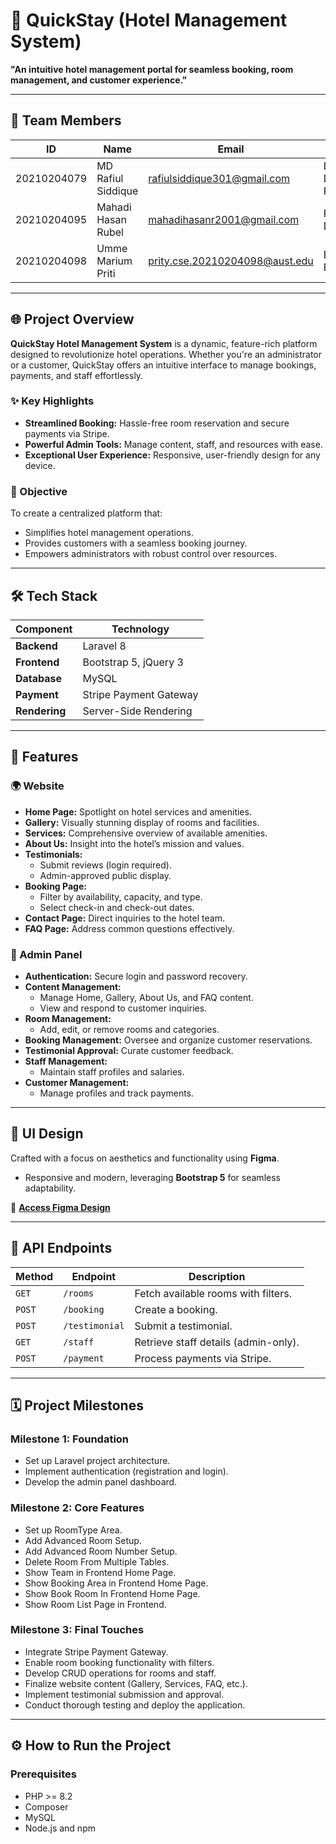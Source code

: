 # 🌟 QuickStay (Hotel Management System)

**"An intuitive hotel management portal for seamless booking, room management, and customer experience."**

---

## 👥 Team Members

| **ID**      | **Name**           | **Email**                      | **Role**                  |
| ----------- | ------------------ | ------------------------------ | ------------------------- |
| 20210204079 | MD Rafiul Siddique | rafiulsiddique301@gmail.com    | Lead Developer, Fullstack |
| 20210204095 | Mahadi Hasan Rubel | mahadihasanr2001@gmail.com     | Frontend Developer        |
| 20210204098 | Umme Marium Priti  | prity.cse.20210204098@aust.edu | Backend Developer         |

---

## 🌐 Project Overview

**QuickStay Hotel Management System** is a dynamic, feature-rich platform designed to revolutionize hotel operations. Whether you're an administrator or a customer, QuickStay offers an intuitive interface to manage bookings, payments, and staff effortlessly.

### ✨ Key Highlights

- **Streamlined Booking:** Hassle-free room reservation and secure payments via Stripe.
- **Powerful Admin Tools:** Manage content, staff, and resources with ease.
- **Exceptional User Experience:** Responsive, user-friendly design for any device.

### 🎯 Objective

To create a centralized platform that:

- Simplifies hotel management operations.
- Provides customers with a seamless booking journey.
- Empowers administrators with robust control over resources.

---

## 🛠️ Tech Stack

| **Component** | **Technology**         |
| ------------- | ---------------------- |
| **Backend**   | Laravel 8              |
| **Frontend**  | Bootstrap 5, jQuery 3  |
| **Database**  | MySQL                  |
| **Payment**   | Stripe Payment Gateway |
| **Rendering** | Server-Side Rendering  |

---

## 🚀 Features

### 🌍 Website

- **Home Page:** Spotlight on hotel services and amenities.
- **Gallery:** Visually stunning display of rooms and facilities.
- **Services:** Comprehensive overview of available amenities.
- **About Us:** Insight into the hotel’s mission and values.
- **Testimonials:**
  - Submit reviews (login required).
  - Admin-approved public display.
- **Booking Page:**
  - Filter by availability, capacity, and type.
  - Select check-in and check-out dates.
- **Contact Page:** Direct inquiries to the hotel team.
- **FAQ Page:** Address common questions effectively.

### 🔑 Admin Panel

- **Authentication:** Secure login and password recovery.
- **Content Management:**
  - Manage Home, Gallery, About Us, and FAQ content.
  - View and respond to customer inquiries.
- **Room Management:**
  - Add, edit, or remove rooms and categories.
- **Booking Management:** Oversee and organize customer reservations.
- **Testimonial Approval:** Curate customer feedback.
- **Staff Management:**
  - Maintain staff profiles and salaries.
- **Customer Management:**
  - Manage profiles and track payments.

---

## 🎨 UI Design

Crafted with a focus on aesthetics and functionality using **Figma**.

- Responsive and modern, leveraging **Bootstrap 5** for seamless adaptability.

📌 **[Access Figma Design](https://www.figma.com/design/zEtZjsbDNTuRrPsPtzoNl4/QuickStay(Hotel-Mangement-Portal)?node-id=0-1&t=38KaqmTpbDw6dDbC-1)**

---

## 📡 API Endpoints

| **Method** | **Endpoint**   | **Description**                      |
| ---------- | -------------- | ------------------------------------ |
| `GET`      | `/rooms`       | Fetch available rooms with filters.  |
| `POST`     | `/booking`     | Create a booking.                    |
| `POST`     | `/testimonial` | Submit a testimonial.                |
| `GET`      | `/staff`       | Retrieve staff details (admin-only). |
| `POST`     | `/payment`     | Process payments via Stripe.         |

---

## 🗓️ Project Milestones

### Milestone 1: Foundation

- Set up Laravel project architecture.
- Implement authentication (registration and login).
- Develop the admin panel dashboard.

### Milestone 2: Core Features

- Set up RoomType Area.
- Add Advanced Room Setup.
- Add Advanced Room Number Setup.
- Delete Room From Multiple Tables.
- Show Team in Frontend Home Page.
- Show Booking Area in Frontend Home Page.
- Show Book Room In Frontend Home Page.
- Show Room List Page in Frontend.

### Milestone 3: Final Touches

- Integrate Stripe Payment Gateway.
- Enable room booking functionality with filters.
- Develop CRUD operations for rooms and staff.
- Finalize website content (Gallery, Services, FAQ, etc.).
- Implement testimonial submission and approval.
- Conduct thorough testing and deploy the application.

---

## ⚙️ How to Run the Project

### Prerequisites

- PHP >= 8.2
- Composer
- MySQL
- Node.js and npm

